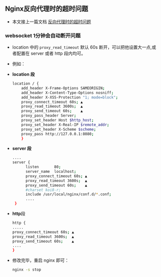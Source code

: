 ## Nginx反向代理时的超时问题

- 本文接上一篇文档 [反向代理时的超时问题](nginx-timeout-issues-with-reverse-proxy.md)

### websocket 1分钟会自动断开问题
- location 中的 `proxy_read_timeout` 默认 60s 断开，可以把他设置大一点,或者配置在 server 或者 http 段内均可。
- 例如：
- **location 段**
  
  ```bash
  location / {
      add_header X-Frame-Options SAMEORIGIN;
      add_header X-Content-Type-Options nosniff;
      add_header X-XSS-Protection "1; mode=block";
      proxy_connect_timeout 60s; ▲
      proxy_read_timeout 3600s;  ▲
      proxy_send_timeout 60s;    ▲
      proxy_pass_header Server;
      proxy_set_header Host $http_host;
      proxy_set_header X-Real-IP $remote_addr;
      proxy_set_header X-Scheme $scheme;
      proxy_pass http://127.0.0.1:8080;
      }
  ```

- **server 段**
  
  ```bash
  ....
  server {
        listen       80;
        server_name  localhost;
        proxy_connect_timeout 60s; ▲
        proxy_read_timeout 3600s;  ▲
        proxy_send_timeout 60s;    ▲
        #charset koi8-r;
        include /usr/local/nginx/conf.d/*.conf;
        ....
   }
   ```

- **http**段
  
  ```bash
  http {
  .....
  proxy_connect_timeout 60s; ▲
  proxy_read_timeout 3600s;  ▲
  proxy_send_timeout 60s;    ▲
  ....
  }
  ```
- 修改完毕，重启 nginx 即可：
  
  ```bash
  nginx -s stop
  ```
  
